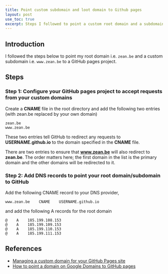 ```yaml
---
title: Point custom subdomain and loot domain to Github pages
layout: post
use_toc: true
excerpt: Steps I followed to point a custom root domain and a subdomain to GitHub pages
---
```


## Introduction

I followed the steps below to point my root domain i.e. `zean.be` and a custom subdomain i.e. `www.zean.be` to a GitHub pages project.

## Steps

### Step 1: Configure your GitHub pages project to accept requests from your custom domains

Create a **CNAME** file in the root directory and add the following two entries (with zean.be replaced by your own domain)

```CNAME
zean.be
www.zean.be
```

These two entries tell GitHub to redirect any requests to **USERNAME.github.io** to the domain specified in the **CNAME** file.

There are two entries to ensure that **www.zean.be** will also redirect to **zean.be**. The order matters here; the first domain in the list is the primary domain and the other domains will be redirected to it.

### Step 2: Add DNS records to point your root domain/subdomain to GitHub

Add the following CNAME record to your DNS provider,

```CNAME
www.zean.be    CNAME    USERNAME.github.io
```

and add the following A records for the root domain

```CNAME
@    A    185.199.108.153
@    A    185.199.109.153
@    A    185.199.110.153
@    A    185.199.111.153
```

## References

- [Managing a custom domain for your GitHub Pages site](https://help.github.com/en/github/working-with-github-pages/managing-a-custom-domain-for-your-github-pages-site#about-custom-domain-configuration)
- [How to point a domain on Google Domains to GitHub pages](http://www.curtismlarson.com/blog/2015/04/12/github-pages-google-domains/)
